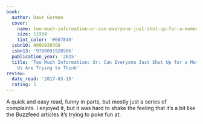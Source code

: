 ```yaml
---
book:
  author: Dave Gorman
  cover:
    name: too-much-information-or-can-everyone-just-shut-up-for-a-moment-some-of-us-are-trying-to-think.jpg
    size: 11934
    tint_color: '#667849'
  isbn10: 0091928508
  isbn13: '9780091928506'
  publication_year: '2015'
  title: 'Too Much Information: Or: Can Everyone Just Shut Up for a Moment, Some of
    Us Are Trying to Think'
review:
  date_read: '2017-03-15'
  rating: 3
---
```


A quick and easy read, funny in parts, but mostly just a series of complaints. I enjoyed it, but it was hard to shake the feeling that it’s a bit like the Buzzfeed articles it’s trying to poke fun at.